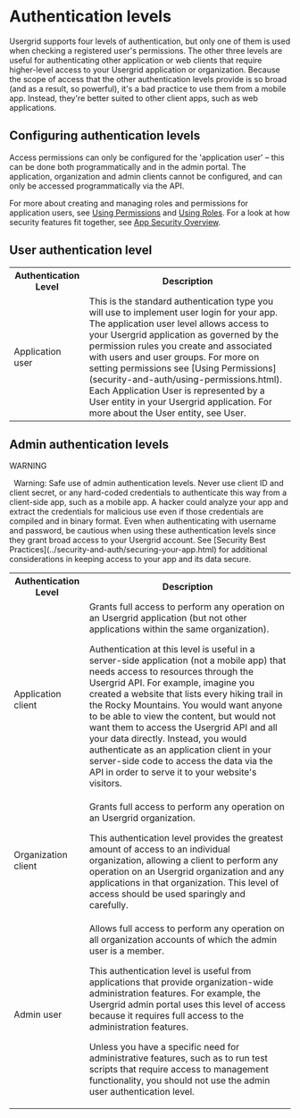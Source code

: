 # Authentication levels

Usergrid supports four levels of authentication, but only one of them is used when checking a registered user's permissions. The other three levels are useful for authenticating other application or web clients that require higher-level access to your Usergrid application or organization. Because the scope of access that the other authentication levels provide is so broad (and as a result, so powerful), it's a bad practice to use them from a mobile app. Instead, they're better suited to other client apps, such as web applications.

## Configuring authentication levels
Access permissions can only be configured for the 'application user' – this can be done both programmatically and in the admin portal. The application, organization and admin clients cannot be configured, and can only be accessed programmatically via the API.

For more about creating and managing roles and permissions for application users, see [Using Permissions](security-and-auth/using-permissions.html) and [Using Roles](security-and-auth/using-roles.html). For a look at how security features fit together, see [App Security Overview](../security-and-auth/app-security.html).

## User authentication level

<table class="usergrid-table">
<tr>
    <th>Authentication Level</th>
    <th>Description</th>
</tr>
<tr>
    <td>Application user</td>
    <td>This is the standard authentication type you will use to implement user login for your app. The application user level allows access to your Usergrid application as governed by the permission rules you create and associated with users and user groups. For more on setting permissions see [Using Permissions](security-and-auth/using-permissions.html). Each Application User is represented by a User entity in your Usergrid application. For more about the User entity, see User.</td>
</tr>
</table>

## Admin authentication levels

<div class="admonition warning"> <p class="first admonition-title">WARNING</p> <p class="last"> 
Warning: Safe use of admin authentication levels. Never use client ID and client secret, or any hard-coded credentials to authenticate this way from a client-side app, such as a mobile app. A hacker could analyze your app and extract the credentials for malicious use even if those credentials are compiled and in binary format. Even when authenticating with username and password, be cautious when using these authentication levels since they grant broad access to your Usergrid account. See [Security Best Practices](../security-and-auth/securing-your-app.html) for additional considerations in keeping access to your app and its data secure.</p></div>

<table class="usergrid-table">
<tr>
    <th>Authentication Level</th>
    <th>Description</th>
</tr>
<tr>
   <td>Application client</td>
   <td>Grants full access to perform any operation on an Usergrid application (but not other applications within the same organization).
        
   <p>Authentication at this level is useful in a server-side application (not a mobile app) that needs access to resources through the Usergrid API. For example, imagine you created a website that lists every hiking trail in the Rocky Mountains. You would want anyone to be able to view the content, but would not want them to access the Usergrid API and all your data directly. Instead, you would authenticate as an application client in your server-side code to access the data via the API in order to serve it to your website's visitors.</p></td>
</tr>
<tr>
   <td>Organization client</td>
   <td>Grants full access to perform any operation on an Usergrid organization.
        
   <p>This authentication level provides the greatest amount of access to an individual organization, allowing a client to perform any operation on an Usergrid organization and any applications in that organization. This level of access should be used sparingly and carefully.</p></td>
</tr>
<tr>
   <td>Admin user</td>
   <td>Allows full access to perform any operation on all organization accounts of which the admin user is a member.
        
   <p>This authentication level is useful from applications that provide organization-wide administration features. For example, the Usergrid admin portal uses this level of access because it requires full access to the administration features.</p>
        
   Unless you have a specific need for administrative features, such as to run test scripts that require access to management functionality, you should not use the admin user authentication level.</td>
</tr>
</table>




	


	


